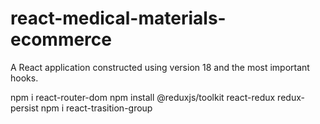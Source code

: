 <!-- @format -->

# react-medical-materials-ecommerce

A React application constructed using version 18 and the most important hooks.

npm i react-router-dom
npm install @reduxjs/toolkit react-redux redux-persist
npm i react-trasition-group
